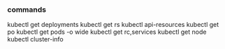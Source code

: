 
### commands

kubectl get deployments
kubectl get rs
kubectl api-resources
kubectl get po
kubectl get pods -o wide
kubectl get rc,services
kubectl get node
kubectl cluster-info
